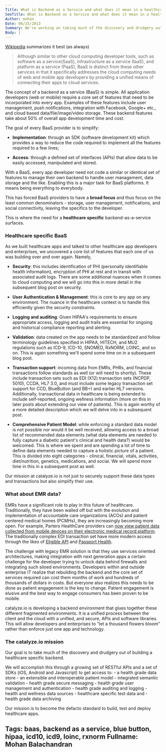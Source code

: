 ```yaml
---
Title: What is Backend as a Service and what does it mean in a healthcare context
SeoTitle: What is Backend as a Service and what does it mean in a healthcare context
Author: mohan
Date: 06/25/2013
Summary: We're working on taking much of the discovery and drudgery out of building a healthcare-specific backend.
Body: |
---
```

[Wikipedia](http://en.wikipedia.org/wiki/Backend_as_a_service) summarizes it best (as always)

> Although similar to other cloud computing developer tools, such as software as a service(SaaS), infrastructure as a service (IaaS), and platform as a service (PaaS), BaaS is distinct from these other services in that it specifically addresses the cloud computing needs of web and mobile app developers by providing a unified means of connecting their apps to cloud services.

The concept of a backend as a service (BaaS) is simple. All application developers (web or mobile) require a core set of features that need to be incorporated into every app. Examples of these features include user management, push notifications, integration with Facebook, Google+ etc., and cloud based data/file/image/video storage. These backend features take about 50% of overall app development time and cost.

The goal of every BaaS provider is to simplify:

- **Implementation**: through an SDK (software development kit) which provides a way to reduce the code required to implement all the features required to a few lines;

- **Access**: through a defined set of interfaces (APIs) that allow data to be easily accessed, manipulated and stored.

With a BaaS, every app developer need not code a similar or identical set of features to manage their own backend to handle user management, data storage and the like. Enabling this is a major task for BaaS platforms. It means being everything to everybody.

This has forced BaaS providers to have a **broad focus** and thus focus on the least common denominators - storage, user management, notifications, and social connectivity, leaving the specifics to the developer.

This is where the need for a **healthcare specific** backend-as-a-service surfaces.

### Healthcare specific BaaS

As we built healthcare apps and talked to other healthcare app developers and enterprises, we uncovered a core list of features that each one of us was building over and over again. Namely,

- **Security**: this includes identification of PHI (personally identifiable health information), encryption of PHI at rest and in transit with associated audit logs. There are some additional nuances when it comes to cloud computing and we will go into this in more detail in the subsequent blog post on security.

- **User Authentication & Management**: this is core to any app on any environment. The nuance in the healthcare context is to handle this efficiently given the security constraints.

- **Logging and auditing**: Given HIPAA's requirements to ensure appropriate access, logging and audit trails are essential for ongoing and historical compliance reporting and alerting.

- **Validation**: data created on the app needs to be standardized and follow terminology guidelines specified in HIPAA, HITECH, and MU2 regulations such as ICD-9, ICD-10, SNOMED, RxNORM, LOINC, and so on. This is again something we'll spend some time on in a subsequent blog post.

- **Transaction support**: incoming data from EMRs, PHRs, and financial transactions follow standards as well (or will need to shortly). These include transaction sets such as EDI (X12) transaction sets (NCPDP, 5010), CCDA, HL7 3.0, and must include some legacy transaction set support for CCD, BlueButton (and BB+) and earlier HL7 versions. Additionally, transactional data in healthcare is being extended to include self-reported, ongoing wellness information (more on this in later posts about extending our view of patients). This is again worthy of a more detailed description which we will delve into in a subsequent post.

- **Comprehensive Patient Model**: while enforcing a standard data model is not possible nor would it be well received, allowing access to a broad list of recommended data elements (what data elements are needed to fully capture a diabetic patient's clinical and health data?) would be welcomed. This is where we spent and are spending a lot of time to define data elements needed to capture a holistic picture of a patient. This is divided into eight categories - clinical, financial, vitals, activities, diet/nutrition, genetics, medications, and social. We will spend more time in this in a subsequent post as well.

Our mission at catalyze.io is not just to securely support these data types and transactions but also simplify their use.

### What about EMR data?

EMRs have a significant role to play in this future of healthcare. Traditionally, they have been walled off but with the evolution and implementation of accountable care organizations (ACOs) and patient centered medical homes (PCMHs), they are increasingly becoming more open. For example, Parters HealthCare providers can [now view patient data collected from mobile devices on their electronic medical record platform](http://www.healthcareitnews.com/news/partners-sends-mobile-data-emr). The traditionally complex EDI transaction set have more modern access through the likes of [Eligible API](https://www.eligibleapi.com/) and [Passport Health](http://www.passporthealth.com/index.aspx).

The challenge with legacy EMR solution is that they use services oriented architectures, making integration with next generation apps a certain challenge for the developer trying to unlock data behind firewalls and integrating such siloed environments. Developers within and outside enterprise IT realize that rebuilding the backend and the core set of services required can cost them months of work and hundreds of thousands of dollars in costs. But everyone also realizes this needs to be done as patient engagement is the key to change. Patient engagement is elusive and the best way to engage consumers has been proven to be mobile.

catalyze.io is developing a backend environment that glues together these different fragmented environments. It is a unified process between the client and the cloud with a unified, and secure, APIs and software libraries. This will allow developers and enterprises to "let a thousand flowers bloom" rather than enforce just one app and technology.

### The catalyze.io mission

Our goal is to take much of the discovery and drudgery out of building a healthcare specific backend.

We will accomplish this through a growing set of RESTful APIs and a set of SDKs (iOS, Android and Javascript) to get access to: - a health grade data store - an extensible and interoperable patient model - integrated semantic validation - health grade secure messaging - health grade user management and authentication - health grade auditing and logging - health and wellness data sources - healthcare specific test data and - health grade data archiving

Our mission is to become the defacto standard to build, test and deploy healthcare apps.

Tags: baas, backend as a service, blue button, hipaa, icd10, icd9, loinc, rxnorm
Fullname: Mohan Balachandran
---
